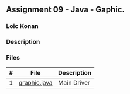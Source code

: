 ## Assignment 09 - Java - Gaphic.

### Loic Konan

### Description

### Files

|   #   | File                         | Description |
| :---: | ---------------------------- | ----------- |
|   1   | [graphic.java](graphic.java) | Main Driver |
